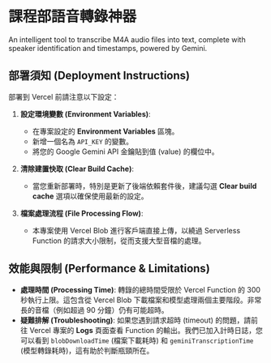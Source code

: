 # 課程部語音轉錄神器

An intelligent tool to transcribe M4A audio files into text, complete with speaker identification and timestamps, powered by Gemini.

## 部署須知 (Deployment Instructions)

部署到 Vercel 前請注意以下設定：

1.  **設定環境變數 (Environment Variables)**:
    *   在專案設定的 **Environment Variables** 區塊。
    *   新增一個名為 `API_KEY` 的變數。
    *   將您的 Google Gemini API 金鑰貼到值 (value) 的欄位中。

2.  **清除建置快取 (Clear Build Cache)**:
    *   當您重新部署時，特別是更新了後端依賴套件後，建議勾選 **Clear build cache** 選項以確保使用最新的設定。

3.  **檔案處理流程 (File Processing Flow)**:
    *   本專案使用 Vercel Blob 進行客戶端直接上傳，以繞過 Serverless Function 的請求大小限制，從而支援大型音檔的處理。

## 效能與限制 (Performance & Limitations)

*   **處理時間 (Processing Time)**: 轉錄的總時間受限於 Vercel Function 的 300 秒執行上限。這包含從 Vercel Blob 下載檔案和模型處理兩個主要階段。非常長的音檔（例如超過 90 分鐘）仍有可能超時。
*   **疑難排解 (Troubleshooting)**: 如果您遇到請求超時 (timeout) 的問題，請前往 Vercel 專案的 **Logs** 頁面查看 Function 的輸出。我們已加入計時日誌，您可以看到 `blobDownloadTime` (檔案下載耗時) 和 `geminiTranscriptionTime` (模型轉錄耗時)，這有助於判斷瓶頸所在。